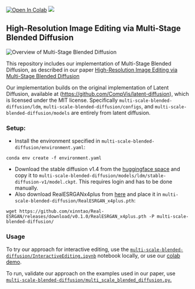 <a href="https://colab.research.google.com/gist/JohannesAck/2c4561a8a4d1522f752b1a86f3e24c12/multiscaleblendeddiffusioncolab.ipynb"><img src="https://colab.research.google.com/assets/colab-badge.svg" alt="Open In Colab"/></a>
<a href="https://replicate.com/arielreplicate/multi-stage-blended-diffusion"><img src="https://replicate.com/arielreplicate/multi-stage-blended-diffusion/badge"></a>

## High-Resolution Image Editing via Multi-Stage Blended Diffusion

![Overview of Multi-Stage Blended Diffusion](overview.jpg)

This repository includes our implementation of Multi-Stage Blended Diffusion, as described in our paper [High-Resolution Image Editing via Multi-Stage Blended Diffusion](https://arxiv.org/abs/2210.12965)

Our implementation builds on the original implementation of Latent Diffusion, available at (https://github.com/CompVis/latent-diffusion), which is licensed under the MIT license.
Specifically `multi-scale-blended-diffusion/ldm`, `multi-scale-blended-diffusion/configs`, and `multi-scale-blended-diffusion/models` are entirely from latent diffusion.

### Setup:

 * Install the environment specified in `multi-scale-blended-diffusion/environment.yaml`:
```
conda env create -f environment.yaml
```
 * Download the stable diffusion v1.4 from the [huggingface space](https://huggingface.co/spaces/stabilityai/stable-diffusion) and copy it to `multi-scale-blended-diffusion/models/ldm/stable-diffusion-v1/model.ckpt`.
  This requires login and has to be done manually.
 * Also download RealESRGANx4plus from [here](https://github.com/xinntao/Real-ESRGAN#inference-general-images) and place it in `multi-scale-blended-diffusion/RealESRGAN_x4plus.pth`:
```
wget https://github.com/xinntao/Real-ESRGAN/releases/download/v0.1.0/RealESRGAN_x4plus.pth -P multi-scale-blended-diffusion/
```
### Usage
To try our approach for interactive editing, use the [`multi-scale-blended-diffusion/InteractiveEditing.ipynb`](multi-scale-blended-diffusion/InteractiveEditing.ipynb) notebook locally, or use our [colab demo](https://colab.research.google.com/gist/JohannesAck/2c4561a8a4d1522f752b1a86f3e24c12/multiscaleblendeddiffusioncolab.ipynb).

To run, validate our approach on the examples used in our paper, use [`multi-scale-blended-diffusion/multi_scale_blended_diffusion.py`.](multi-scale-blended-diffusion/multi_scale_blended_diffusion.py)

